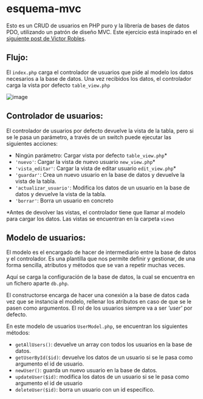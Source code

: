 # esquema-mvc 

Esto es un CRUD de usuarios en PHP puro y la librería de bases de datos PDO, utilizando un patrón de diseño MVC. Este ejercicio está inspirado en el [siguiente post de Victor Robles](https://victorroblesweb.es/2013/11/18/tutorial-mvc-en-php-nativo/).

## Flujo:
El `index.php` carga el controlador de usuarios que pide al modelo los datos necesarios a la base de datos. Una vez recibidos los datos, el controlador carga la vista por defecto `table_view.php`


![image](https://user-images.githubusercontent.com/91197522/150655087-ed137097-c33e-4985-85ef-c2bbe1fd5ccd.png)


## Controlador de usuarios:

El controlador de usuarios por defecto devuelve la vista de la tabla, pero si se le pasa un parámetro, a través de un switch puede ejecutar las siguientes acciones:
- Ningún parámetro: Cargar vista por defecto `table_view.php`*
- `'nuevo'`: Cargar la vista de nuevo usuario `new_view.php`*
- `'vista_editar'`: Cargar la vista de editar usuario `edit_view.php`*
- `'guardar'`: Crea un nuevo usuario en la base de datos y devuelve la vista de la tabla.
- `'actualizar_usuario'`: Modifica los datos de un usuario en la base de datos y devuelve la vista de la tabla.
- `'borrar'`: Borra un usuario en concreto

*Antes de devolver las vistas, el controlador tiene que llamar al modelo para cargar los datos. Las vistas se encuentran en la carpeta `views`

## Modelo de usuarios:

El modelo es el encargado de hacer de intermediario entre la base de datos y el controlador. Es una plantilla que nos permite definir y gestionar, de una forma sencilla, atributos y métodos que se van a repetir muchas veces. 

Aquí se carga la configuración de la base de datos, la cual se encuentra en un fichero aparte `db.php`.

El constructorse encarga de hacer una conexión a la base de datos cada vez que se instancia el modelo, rellenar los atributos en caso de que se le pasen como argumentos. El rol de los usuarios siempre va a ser *'user'* por defecto.

En este modelo de usuarios `UserModel.php`, se encuentran los siguientes métodos:
- `getAllUsers()`: devuelve un array con todos los usuarios en la base de datos.
- `getUserById($id)`: devuelve los datos de un usuario si se le pasa como argumento el id de usuario.
- `newUser()`: guarda un nuevo usuario en la base de datos.
- `updateUser($id)`: modifica los datos de un usuario si se le pasa como argumento el id de usuario
- `deleteUser($id)`: borra un usuario con un id específico.
